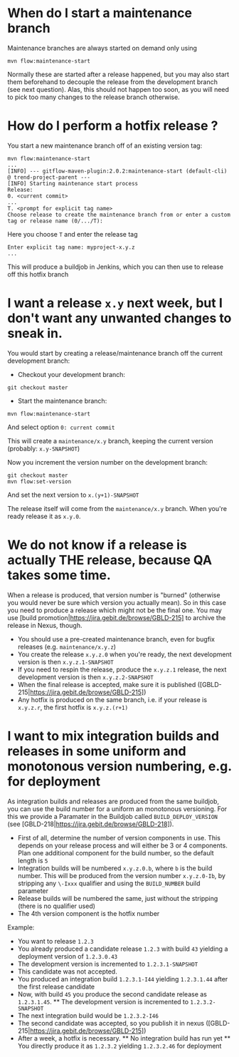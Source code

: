 # When do I start a maintenance branch

Maintenance branches are always started on demand only using

```
mvn flow:maintenance-start
```

Normally these are started after a release happened, but you may also start them beforehand to decouple the release from the development branch (see next question). Alas, this should not happen too soon, as you will need to pick too many changes to the release branch otherwise.


# How do I perform a hotfix release ?

You start a new maintenance branch off of an existing version tag:

```
mvn flow:maintenance-start
...
[INFO] --- gitflow-maven-plugin:2.0.2:maintenance-start (default-cli) @ trend-project-parent ---
[INFO] Starting maintenance start process
Release:
0. <current commit>
...
T. <prompt for explicit tag name>
Choose release to create the maintenance branch from or enter a custom tag or release name (0/.../T):
```
Here you choose `T` and enter the release tag
```
Enter explicit tag name: myproject-x.y.z
...
```

This will produce a buildjob in Jenkins, which you can then use to release off this hotfix branch


# I want a release `x.y` next week, but I don't want any unwanted changes to sneak in.

You would start by creating a release/maintenance branch off the current development branch:
* Checkout your development branch:

```
git checkout master
```

* Start the maintenance branch:

```
mvn flow:maintenance-start
```

And select option `0: current commit`

This will create a `maintenance/x.y` branch, keeping the current version (probably: `x.y-SNAPSHOT`)

Now you increment the version number on the development branch:

```
git checkout master
mvn flow:set-version
```

And set the next version to `x.(y+1)-SNAPSHOT`

The release itself will come from the `maintenance/x.y` branch. When you're ready release it as `x.y.0`.

# We do not know if a release is actually THE release, because QA takes some time.

When a release is produced, that version number is "burned" (otherwise you would never be sure which version you actually mean). So in this case you need to produce a release which might not be the final one. You may use [build promotion|https://jira.gebit.de/browse/GBLD-215] to archive the release in Nexus, though.

* You should use a pre-created maintenance branch, even for bugfix releases (e.g. `maintenance/x.y.z`)
* You create the release `x.y.z.0` when you're ready, the next development version is then `x.y.z.1-SNAPSHOT`
* If you need to respin the release, produce the `x.y.z.1` release, the next development version is then `x.y.z.2-SNAPSHOT`
* When the final release is accepted, make sure it is published ([GBLD-215|https://jira.gebit.de/browse/GBLD-215])
* Any hotfix is produced on the same branch, i.e. if your release is `x.y.z.r`, the first hotfix is `x.y.z.(r+1)`

# I want to mix integration builds and releases in some uniform and monotonous version numbering, e.g. for deployment

As integration builds and releases are produced from the same buildjob, you can use the build number for a uniform an monotonous versioning. For this we provide a Paramater in the Buildjob called `BUILD_DEPLOY_VERSION` (see [GBLD-218|https://jira.gebit.de/browse/GBLD-218]).

* First of all, determine the number of version components in use. This depends on your release process and will either be 3 or 4 components. Plan one additional component for the build number, so the default length is `5`
* Integration builds will be numbered `x.y.z.0.b`, where `b` is the build number. This will be produced from the version number `x.y.z.0-Ib`, by stripping any `\-Ixxx` qualifier and using the `BUILD_NUMBER` build parameter
* Release builds will be numbered the same, just without the stripping (there is no qualifier used)
* The 4th version component is the hotfix number

Example:

* You want to release `1.2.3`
* You already produced a candidate release `1.2.3` with build `43` yielding a deployment version of `1.2.3.0.43`
* The development version is incremented to `1.2.3.1-SNAPSHOT`
* This candidate was not accepted.
* You produced an integration build `1.2.3.1-I44` yielding `1.2.3.1.44` after the first release candidate
* Now, with build `45` you produce the second candidate release as `1.2.3.1.45`.
** The development version is incremented to `1.2.3.2-SNAPSHOT`
* The next integration build would be `1.2.3.2-I46`
* The second candidate was accepted, so you publish it in nexus ([GBLD-215|https://jira.gebit.de/browse/GBLD-215])
* After a week, a hotfix is necessary.
** No integration build has run yet
** You directly produce it as `1.2.3.2` yielding `1.2.3.2.46` for deployment